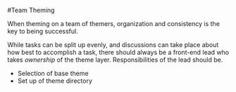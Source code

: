 #Team Theming

When theming on a team of themers, organization and consistency is the key to being successful.

While tasks can be split up evenly, and discussions can take place about how best to accomplish a task, there should always be a front-end lead who takes *ownership* of the theme layer. Responsibilities of the lead should be.

- Selection of base theme
- Set up of theme directory
